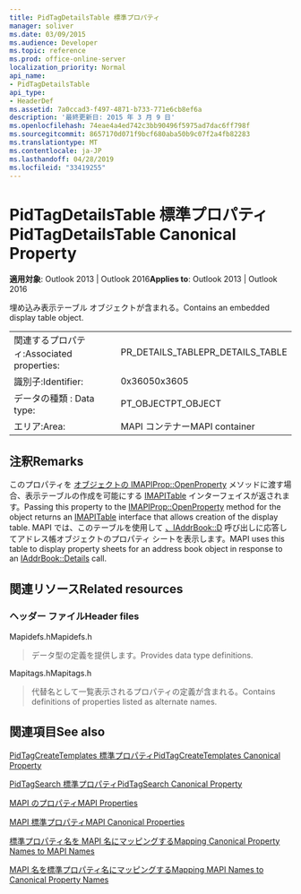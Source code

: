 ```yaml
---
title: PidTagDetailsTable 標準プロパティ
manager: soliver
ms.date: 03/09/2015
ms.audience: Developer
ms.topic: reference
ms.prod: office-online-server
localization_priority: Normal
api_name:
- PidTagDetailsTable
api_type:
- HeaderDef
ms.assetid: 7a0ccad3-f497-4871-b733-771e6cb8ef6a
description: '最終更新日: 2015 年 3 月 9 日'
ms.openlocfilehash: 74eae4a4ed742c3bb90496f5975ad7dac6ff798f
ms.sourcegitcommit: 8657170d071f9bcf680aba50b9c07f2a4fb82283
ms.translationtype: MT
ms.contentlocale: ja-JP
ms.lasthandoff: 04/28/2019
ms.locfileid: "33419255"
---
```

# <a name="pidtagdetailstable-canonical-property"></a><span data-ttu-id="c5185-103">PidTagDetailsTable 標準プロパティ</span><span class="sxs-lookup"><span data-stu-id="c5185-103">PidTagDetailsTable Canonical Property</span></span>

  
  
<span data-ttu-id="c5185-104">**適用対象**: Outlook 2013 | Outlook 2016</span><span class="sxs-lookup"><span data-stu-id="c5185-104">**Applies to**: Outlook 2013 | Outlook 2016</span></span> 
  
<span data-ttu-id="c5185-105">埋め込み表示テーブル オブジェクトが含まれる。</span><span class="sxs-lookup"><span data-stu-id="c5185-105">Contains an embedded display table object.</span></span>
  
|||
|:-----|:-----|
|<span data-ttu-id="c5185-106">関連するプロパティ:</span><span class="sxs-lookup"><span data-stu-id="c5185-106">Associated properties:</span></span>  <br/> |<span data-ttu-id="c5185-107">PR_DETAILS_TABLE</span><span class="sxs-lookup"><span data-stu-id="c5185-107">PR_DETAILS_TABLE</span></span>  <br/> |
|<span data-ttu-id="c5185-108">識別子:</span><span class="sxs-lookup"><span data-stu-id="c5185-108">Identifier:</span></span>  <br/> |<span data-ttu-id="c5185-109">0x3605</span><span class="sxs-lookup"><span data-stu-id="c5185-109">0x3605</span></span>  <br/> |
|<span data-ttu-id="c5185-110">データの種類 : </span><span class="sxs-lookup"><span data-stu-id="c5185-110">Data type:</span></span>  <br/> |<span data-ttu-id="c5185-111">PT_OBJECT</span><span class="sxs-lookup"><span data-stu-id="c5185-111">PT_OBJECT</span></span>  <br/> |
|<span data-ttu-id="c5185-112">エリア:</span><span class="sxs-lookup"><span data-stu-id="c5185-112">Area:</span></span>  <br/> |<span data-ttu-id="c5185-113">MAPI コンテナー</span><span class="sxs-lookup"><span data-stu-id="c5185-113">MAPI container</span></span>  <br/> |
   
## <a name="remarks"></a><span data-ttu-id="c5185-114">注釈</span><span class="sxs-lookup"><span data-stu-id="c5185-114">Remarks</span></span>

<span data-ttu-id="c5185-115">このプロパティを [オブジェクトの IMAPIProp::OpenProperty](imapiprop-openproperty.md) メソッドに渡す場合、表示テーブルの作成を可能にする [IMAPITable](imapitableiunknown.md) インターフェイスが返されます。</span><span class="sxs-lookup"><span data-stu-id="c5185-115">Passing this property to the [IMAPIProp::OpenProperty](imapiprop-openproperty.md) method for the object returns an [IMAPITable](imapitableiunknown.md) interface that allows creation of the display table.</span></span> <span data-ttu-id="c5185-116">MAPI では、このテーブルを使用して [、IAddrBook::D](iaddrbook-details.md) 呼び出しに応答してアドレス帳オブジェクトのプロパティ シートを表示します。</span><span class="sxs-lookup"><span data-stu-id="c5185-116">MAPI uses this table to display property sheets for an address book object in response to an [IAddrBook::Details](iaddrbook-details.md) call.</span></span> 
  
## <a name="related-resources"></a><span data-ttu-id="c5185-117">関連リソース</span><span class="sxs-lookup"><span data-stu-id="c5185-117">Related resources</span></span>

### <a name="header-files"></a><span data-ttu-id="c5185-118">ヘッダー ファイル</span><span class="sxs-lookup"><span data-stu-id="c5185-118">Header files</span></span>

<span data-ttu-id="c5185-119">Mapidefs.h</span><span class="sxs-lookup"><span data-stu-id="c5185-119">Mapidefs.h</span></span>
  
> <span data-ttu-id="c5185-120">データ型の定義を提供します。</span><span class="sxs-lookup"><span data-stu-id="c5185-120">Provides data type definitions.</span></span>
    
<span data-ttu-id="c5185-121">Mapitags.h</span><span class="sxs-lookup"><span data-stu-id="c5185-121">Mapitags.h</span></span>
  
> <span data-ttu-id="c5185-122">代替名として一覧表示されるプロパティの定義が含まれる。</span><span class="sxs-lookup"><span data-stu-id="c5185-122">Contains definitions of properties listed as alternate names.</span></span>
    
## <a name="see-also"></a><span data-ttu-id="c5185-123">関連項目</span><span class="sxs-lookup"><span data-stu-id="c5185-123">See also</span></span>



[<span data-ttu-id="c5185-124">PidTagCreateTemplates 標準プロパティ</span><span class="sxs-lookup"><span data-stu-id="c5185-124">PidTagCreateTemplates Canonical Property</span></span>](pidtagcreatetemplates-canonical-property.md)
  
[<span data-ttu-id="c5185-125">PidTagSearch 標準プロパティ</span><span class="sxs-lookup"><span data-stu-id="c5185-125">PidTagSearch Canonical Property</span></span>](pidtagsearch-canonical-property.md)


[<span data-ttu-id="c5185-126">MAPI のプロパティ</span><span class="sxs-lookup"><span data-stu-id="c5185-126">MAPI Properties</span></span>](mapi-properties.md)
  
[<span data-ttu-id="c5185-127">MAPI 標準プロパティ</span><span class="sxs-lookup"><span data-stu-id="c5185-127">MAPI Canonical Properties</span></span>](mapi-canonical-properties.md)
  
[<span data-ttu-id="c5185-128">標準プロパティ名を MAPI 名にマッピングする</span><span class="sxs-lookup"><span data-stu-id="c5185-128">Mapping Canonical Property Names to MAPI Names</span></span>](mapping-canonical-property-names-to-mapi-names.md)
  
[<span data-ttu-id="c5185-129">MAPI 名を標準プロパティ名にマッピングする</span><span class="sxs-lookup"><span data-stu-id="c5185-129">Mapping MAPI Names to Canonical Property Names</span></span>](mapping-mapi-names-to-canonical-property-names.md)

